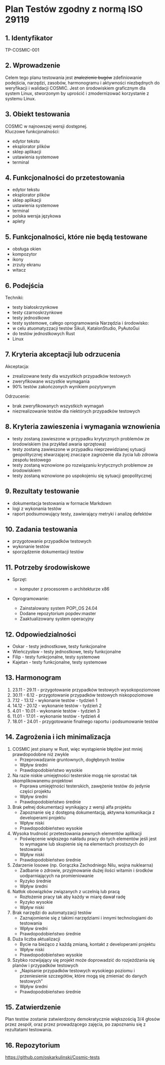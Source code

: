 # Plan Testów zgodny z normą ISO 29119

## 1. Identyfikator

TP-COSMIC-001

## 2. Wprowadzenie 
Celem tego planu testowania jest ~~znalezienie bugów~~ zdefiniowanie podejścia, 
narzędzi, zasobów, harmonogramu i aktywności niezbędnych do weryfikacji
i walidacji COSMIC. Jest on środowiskiem graficznym dla system Linux, 
stworzonym by uprościć i zmodernizować korzystanie z systemu Linux.

## 3. Obiekt testowania   
COSMIC w najnowszej wersji dostępnej.   
Kluczowe funkcjonalności:   
- edytor tekstu
- eksplorator plików
- sklep aplikacji
- ustawienia systemowe
- terminal

## 4. Funkcjonalności do przetestowania
- edytor tekstu
- eksplorator plików
- sklep aplikacji
- ustawienia systemowe
- terminal
- polska wersja językowa
- aplety

## 5. Funkcjonalności, które nie będą testowane
- obsługa okien
- kompozytor
- ikony
- zrzuty ekranu
- witacz

## 6. Podejścia
Techniki:   
- testy białoskrzynkowe
- testy czarnoskrzynkowe
- testy jednostkowe
- testy systemowe, całego oprogramowania
Narzędzia i środowisko:
- w celu atuomatyzzacji testów Sikuli, KatalonStudio, PyAutoGui
- do testów jednostkowych Rust
- Linux

## 7. Kryteria akceptacji lub odrzucenia
Akceptacja:
- zrealizowane testy dla wszystkich przypadków testowych
- zweryfikowane wszystkie wymagania
- 90% testów zakończonych wynikiem pozytywnym

Odrzucenie:
- brak zweryfikowanych wszystkich wymagań
- niezrealizowanie testów dla niektórych przypadków testowych


## 8. Kryteria zawieszenia i wymagania wznowienia
- testy zostaną zawieszone w przypadku krytycznych problemów ze środowiskiem (na przykład awaria sprzętowa)
- testy zostaną zawieszone w przypadku nieprzewidzianej sytuacji geopolitycznej stwarzającej znaczące zagrożenie dla życia lub zdrowia 
zespołu testowego
- testy zostaną wznowione po rozwiązaniu krytycznych problemow ze środowiskiem
- testy zostaną wznowione po uspokojeniu się sytuacji geopolitycznej 

## 9. Rezultaty testowanie
- dokumentacja testowania w formacie Markdown
- logi z wykonania testów 
- raport podsumowujący testy, zawierający metryki i analizę defektów


## 10. Zadania testowania
- przygotowanie przypadków testowych
- wykonanie testów
- sporządzenie dokumentacji testów

## 11. Potrzeby środowiskowe
- Sprzęt:
    - komputer z procesorem o architekturze x86

- Oprogramowanie:
    - Zainstalowany system POP!_OS 24.04
    - Dodane repozytorium popdev:master
    - Zaaktualizowany system operacyjny

## 12. Odpowiedzialności
- Oskar - testy jednostkowe, testy funkcjonalne
- Wieńczysław - testy jednostkowe, testy funkcjonalne
- Filip - testy funkcjonalne, testy systemowe
- Kajetan - testy funkcjonalne, testy systemowe

## 13. Harmonogram
1. 23.11 - 29.11 - przygotowanie przypadków testowych wysokopoziomowe
2. 30.11 - 6.12 - przygotowanie przypadków testowych niskopoziomowe
3. 7.12 - 13.12 - wykonanie testów - tydzień 1
4. 14.12 - 20.12 - wykonanie testów - tydzień 2
5. 4.01 - 10.01 - wykonanie testów - tydzień 3
6. 11.01 - 17.01 - wykonanie testów - tydzień 4
7. 18.01 - 24.01 - przygotowanie finalnego raportu
 i podsumowanie testów

 ## 14. Zagrożenia i ich minimalizacja
 1. COSMIC jest pisany w Rust, więc wystąpienie błędów jest mniej prawdopodobne niż zwykle
    - Przeprowadzanie gruntownych, dogłębnych testów 
    - Wpływ średni
    - Prawdopodobieństwo wysokie 
 2. Na razie niskie umiejętności testerskie mogą nie sprostać tak skomplikowanemu projektowi
    - Poprawa umiejętności testerskich, zawężenie testów do jedynie części projektu
    - Wpływ średni
    - Prawdopodobieństwo średnie
 3. Brak pełnej dokumentacji wynikający z wersji alfa projektu
    - Zapoznanie się z dostępną dokumentacją, aktywna komunikacja z developerami projektu
    - Wpływ niski
    - Prawdopodobieństwo wysokie
 4. Wysoka trudność przetestowania pewnych elementów aplikacji
    - Poświęcenie większego nakładu pracy do tych elementów jeśli jest to wymagane lub skupienie się na elementach prostszych do testowania
    - Wpływ niski
    - Prawdopodobieństwo średnie
 5. Zdarzenie losowe (np. Gorączka Zachodniego Nilu, wojna nuklearna)
    - Zadbanie o zdrowie, przyjmowanie dużej ilości witamin i środków uodparniających na promieniowanie
    - Ryzyko średnie
    - Wpływ średni
 6. Natłok obowiązków związanych z uczelnią lub pracą
    - Rozłożenie pracy tak aby każdy w miarę dawał radę
    - Ryzyko wysokie
    - Wpływ niski
 7. Brak narzędzi do automatyzacji testów
    - Zaznajomienie się z takimi narzędziami i innymi technologiami do testowania
    - Wpływ średni
    - Prawdopodobieństwo średnie
 8. Duża liczba aktualizacji
    - Bycie na bieżąco z każdą zmianą, kontakt z developerami projektu
    - Wpływ niski
    - Prawdopodobieństwo wysokie
 9. Szybko rozwijający się projekt może doprowadzić do rozjeżdżania się planów i przypadków testowych
    - „Napisanie przypadków testowych wysokiego poziomu i przeniesienie szczegółów, które mogą się zmieniać do danych testowych”
    - Wpływ średni
    - Prawdopodobieństwo średnie

## 15. Zatwierdzenie
 Plan testów zostanie zatwierdzony demokratycznie większością 3/4 głosów przez zespół, oraz przez prowadzącego zajęcia, po zapoznaniu się z rezultatami testowania.

## 16. Repozytorium 
https://github.com/oskarkulinski/Cosmic-tests